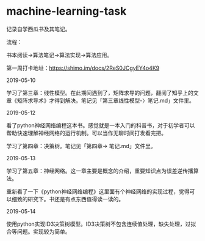 # machine-learning-task
记录自学西瓜书及其笔记。

流程：

书本阅读->算法笔记->算法实现->算法应用。

第一周打卡地址：https://shimo.im/docs/2ReS0JCgyEY4o4K9

2019-05-10

学习了第三章：线性模型。在此期间遇到了，矩阵求导的问题，翻阅了知乎上的文章《矩阵求导术》才得到解决。笔记见「第三章线性模型-〉笔记.md」文件里。

2019-05-12

看了python神经网络编程这本书。感觉就是一本入门的科普书，对于初学者可以帮助快速理解神经网络的运行机制。可以当作无聊时间打发看完把。

学习了第四章：决策树。笔记见「第四章-> 笔记.md」文件里。

2019-05-13

学习了第五章：神经网络。这一章主要是概念的介绍，重要知识点为误差逆传播算法。

重新看了一下《python神经网络编程》这里面有个神经网络的实现过程，觉得可以细致的研究下。书还是有点东西值得读一读的。

2019-05-14

使用python实现ID3决策树模型。ID3决策树不包含连续值处理，缺失处理，过拟合等问题。实现较为简单。



